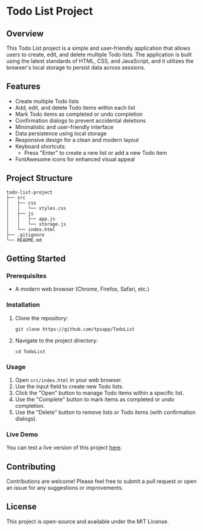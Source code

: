 # Todo List Project

## Overview

This Todo List project is a simple and user-friendly application that allows users to create, edit, and delete multiple Todo lists. The application is built using the latest standards of HTML, CSS, and JavaScript, and it utilizes the browser's local storage to persist data across sessions.

## Features

- Create multiple Todo lists
- Add, edit, and delete Todo items within each list
- Mark Todo items as completed or undo completion
- Confirmation dialogs to prevent accidental deletions
- Minimalistic and user-friendly interface
- Data persistence using local storage
- Responsive design for a clean and modern layout
- Keyboard shortcuts:
  - Press "Enter" to create a new list or add a new Todo item
- FontAwesome icons for enhanced visual appeal

## Project Structure

```
todo-list-project
├── src
│   ├── css
│   │   └── styles.css
│   ├── js
│   │   ├── app.js
│   │   └── storage.js
│   └── index.html
├── .gitignore
└── README.md
```

## Getting Started

### Prerequisites

- A modern web browser (Chrome, Firefox, Safari, etc.)

### Installation

1. Clone the repository:
   ```
   git clone https://github.com/tpsapp/TodoList
   ```
2. Navigate to the project directory:
   ```
   cd TodoList
   ```

### Usage

1. Open `src/index.html` in your web browser.
2. Use the input field to create new Todo lists.
3. Click the "Open" button to manage Todo items within a specific list.
4. Use the "Complete" button to mark items as completed or undo completion.
5. Use the "Delete" button to remove lists or Todo items (with confirmation dialogs).

### Live Demo

You can test a live version of this project [here](https://www.thomassapp.com/TodoList).

## Contributing

Contributions are welcome! Please feel free to submit a pull request or open an issue for any suggestions or improvements.

## License

This project is open-source and available under the MIT License.
